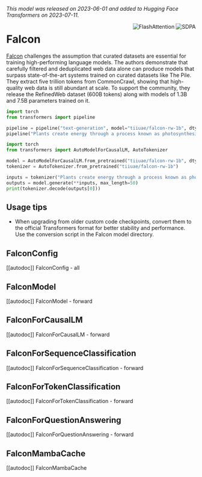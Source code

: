 <!--Copyright 2023 The HuggingFace Team. All rights reserved.

Licensed under the Apache License, Version 2.0 (the "License"); you may not use this file except in compliance with
the License. You may obtain a copy of the License at

http://www.apache.org/licenses/LICENSE-2.0

Unless required by applicable law or agreed to in writing, software distributed under the License is distributed on
an "AS IS" BASIS, WITHOUT WARRANTIES OR CONDITIONS OF ANY KIND, either express or implied. See the License for the
specific language governing permissions and limitations under the License.

⚠️ Note that this file is in Markdown but contain specific syntax for our doc-builder (similar to MDX) that may not be
rendered properly in your Markdown viewer.

-->
*This model was released on 2023-06-01 and added to Hugging Face Transformers on 2023-07-11.*

<div style="float: right;">
    <div class="flex flex-wrap space-x-1">
        <img alt="FlashAttention" src="https://img.shields.io/badge/%E2%9A%A1%EF%B8%8E%20FlashAttention-eae0c8?style=flat">
        <img alt="SDPA" src="https://img.shields.io/badge/SDPA-DE3412?style=flat&logo=pytorch&logoColor=white">
    </div>
</div>

# Falcon

[Falcon](https://huggingface.co/papers/2306.01116) challenges the assumption that curated datasets are essential for training high-performing language models. The authors demonstrate that carefully filtered and deduplicated web data alone can produce models that surpass state-of-the-art systems trained on curated datasets like The Pile. They extract five trillion tokens from CommonCrawl, showing that high-quality web data is still abundant at scale. To support the community, they release the RefinedWeb dataset (600B tokens) along with models of 1.3B and 7.5B parameters trained on it.

<hfoptions id="usage">
<hfoption id="Pipeline">

```py
import torch
from transformers import pipeline

pipeline = pipeline("text-generation", model="tiiuae/falcon-rw-1b", dtype="auto")
pipeline("Plants create energy through a process known as photosynthesis.")
```

</hfoption>
<hfoption id="AutoModel">

```py
import torch
from transformers import AutoModelForCausalLM, AutoTokenizer

model = AutoModelForCausalLM.from_pretrained("tiiuae/falcon-rw-1b", dtype="auto")
tokenizer = AutoTokenizer.from_pretrained("tiiuae/falcon-rw-1b")

inputs = tokenizer("Plants create energy through a process known as photosynthesis.", return_tensors="pt")
outputs = model.generate(**inputs, max_length=50)
print(tokenizer.decode(outputs[0]))
```

</hfoption>
</hfoptions>

## Usage tips

- When upgrading from older custom code checkpoints, convert them to the official Transformers format for better stability and performance. Use the conversion script in the Falcon model directory.

## FalconConfig

[[autodoc]] FalconConfig
    - all

## FalconModel

[[autodoc]] FalconModel
    - forward

## FalconForCausalLM

[[autodoc]] FalconForCausalLM
    - forward

## FalconForSequenceClassification

[[autodoc]] FalconForSequenceClassification
    - forward

## FalconForTokenClassification

[[autodoc]] FalconForTokenClassification
    - forward

## FalconForQuestionAnswering

[[autodoc]] FalconForQuestionAnswering
    - forward

## FalconMambaCache

[[autodoc]] FalconMambaCache

